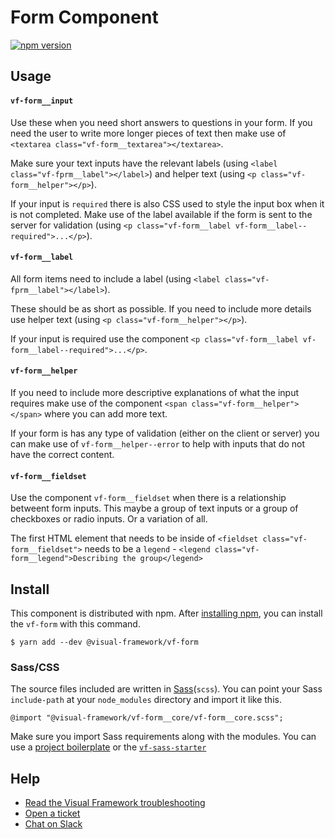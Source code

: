 # Form Component

[![npm version](https://badge.fury.io/js/%40visual-framework%2Fvf-form.svg)](https://badge.fury.io/js/%40visual-framework%2Fvf-form)

## Usage

#### `vf-form__input`

Use these when you need short answers to questions in your form. If you need the user to write more longer pieces of text then make use of `<textarea class="vf-form__textarea"></textarea>`.

Make sure your text inputs have the relevant labels (using `<label class="vf-fprm__label"></label>`) and helper text (using `<p class="vf-form__helper"></p>`).

If your input is `required` there is also CSS used to style the input box when it is not completed. Make use of the label available if the form is sent to the server for validation (using `<p class="vf-form__label vf-form__label--required">...</p>`).

#### `vf-form__label`

All form items need to include a label (using `<label class="vf-fprm__label"></label>`).

These should be as short as possible. If you need to include more details use helper text (using `<p class="vf-form__helper"></p>`).

If your input is required use the component `<p class="vf-form__label vf-form__label--required">...</p>`.


#### `vf-form__helper`

If you need to include more descriptive explanations of what the input requires make use of the component `<span class="vf-form__helper"></span>` where you can add more text.

If your form is has any type of validation (either on the client or server) you can make use of `vf-form__helper--error` to help with inputs that do not have the correct content.

#### `vf-form__fieldset`

Use the component `vf-form__fieldset` when there is a relationship betweent form inputs. This maybe a group of text inputs or a group of checkboxes or radio inputs. Or a variation of all.

The first HTML element that needs to be inside of `<fieldset class="vf-form__fieldset">` needs to be a `legend` - `<legend class="vf-form__legend">Describing the group</legend>`

## Install

This component is distributed with npm. After [installing npm](https://www.npmjs.com/get-npm), you can install the `vf-form` with this command.

```
$ yarn add --dev @visual-framework/vf-form
```

### Sass/CSS

The source files included are written in [Sass](http://sass-lang.com)(`scss`). You can point your Sass `include-path` at your `node_modules` directory and import it like this.

```
@import "@visual-framework/vf-form__core/vf-form__core.scss";
```

Make sure you import Sass requirements along with the modules. You can use a [project boilerplate](https://visual-framework.github.io/vf-core/building/) or the [`vf-sass-starter`](https://visual-framework.github.io/vf-core/components/vf-sass-starter/)

## Help

- [Read the Visual Framework troubleshooting](https://visual-framework.github.io/vf-welcome/troubleshooting/)
- [Open a ticket](https://github.com/visual-framework/vf-core/issues)
- [Chat on Slack](https://join.slack.com/t/visual-framework/shared_invite/enQtNDAxNzY0NDg4NTY0LWFhMjEwNGY3ZTk3NWYxNWVjOWQ1ZWE4YjViZmY1YjBkMDQxMTNlNjQ0N2ZiMTQ1ZTZiMGM4NjU5Y2E0MjM3ZGQ)
